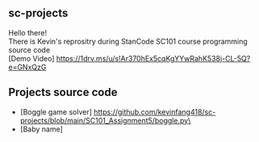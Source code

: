 ## sc-projects
Hello there!\
There is Kevin's reprositry during StanCode SC101 course programming source code\
[Demo Video] https://1drv.ms/u/s!Ar370hEx5cqKgYYwRahK538j-CL-5Q?e=GNxQzG

## Projects source code
* [Boggle game solver] https://github.com/kevinfang418/sc-projects/blob/main/SC101_Assignment5/boggle.py\
* [Baby name] 
